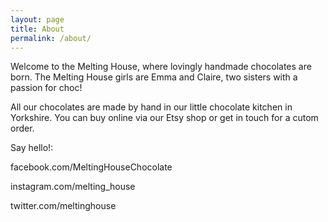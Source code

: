 ```yaml
---
layout: page
title: About
permalink: /about/
---
```


Welcome to the Melting House, where lovingly handmade chocolates are born. The Melting House girls are Emma and Claire, two sisters with a passion for choc! 

All our chocolates are made by hand in our little chocolate kitchen in Yorkshire. You can buy online via our Etsy shop or get in touch for a cutom order.

Say hello!:

facebook.com/MeltingHouseChocolate 

instagram.com/melting_house 

twitter.com/meltinghouse
